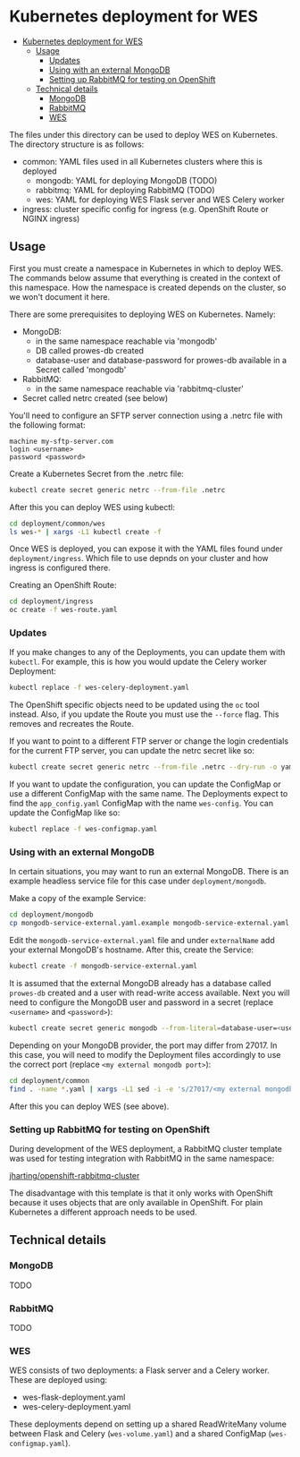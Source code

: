 # Kubernetes deployment for WES

- [Kubernetes deployment for WES](#kubernetes-deployment-for-wes)
    - [Usage](#usage)
        - [Updates](#updates)
        - [Using with an external MongoDB](#using-with-an-external-mongodb)
        - [Setting up RabbitMQ for testing on OpenShift](#setting-up-rabbitmq-for-testing-on-openshift)
    - [Technical details](#technical-details)
        - [MongoDB](#mongodb)
        - [RabbitMQ](#rabbitmq)
        - [WES](#wes)

The files under this directory can be used to deploy WES on Kubernetes. The
directory structure is as follows:

- common: YAML files used in all Kubernetes clusters where this is deployed
  - mongodb: YAML for deploying MongoDB (TODO)
  - rabbitmq: YAML for deploying RabbitMQ (TODO)
  - wes: YAML for deploying WES Flask server and WES Celery worker
- ingress: cluster specific config for ingress (e.g. OpenShift Route or NGINX ingress)

## Usage

First you must create a namespace in Kubernetes in which to deploy WES. The
commands below assume that everything is created in the context of this
namespace. How the namespace is created depends on the cluster, so we won't
document it here.

There are some prerequisites to deploying WES on Kubernetes. Namely:

- MongoDB:
  - in the same namespace reachable via 'mongodb'
  - DB called prowes-db created
  - database-user and database-password for prowes-db available in a Secret
    called 'mongodb'
- RabbitMQ:
  - in the same namespace reachable via 'rabbitmq-cluster'
- Secret called netrc created (see below)

You'll need to configure an SFTP server connection using a .netrc file with the
following format:

```
machine my-sftp-server.com
login <username>
password <password>
```

Create a Kubernetes Secret from the .netrc file:

```bash
kubectl create secret generic netrc --from-file .netrc
```

After this you can deploy WES using kubectl:

```bash
cd deployment/common/wes
ls wes-* | xargs -L1 kubectl create -f
```

Once WES is deployed, you can expose it with the YAML files found under
`deployment/ingress`. Which file to use depnds on your cluster and how ingress
is configured there.

Creating an OpenShift Route:

```bash
cd deployment/ingress
oc create -f wes-route.yaml
```

### Updates

If you make changes to any of the Deployments, you can update them with
`kubectl`. For example, this is how you would update the Celery worker Deployment:

```bash
kubectl replace -f wes-celery-deployment.yaml
```

The OpenShift specific objects need to be updated using the `oc` tool instead.
Also, if you update the Route you must use the `--force` flag. This removes and
recreates the Route.

If you want to point to a different FTP server or change the login credentials
for the current FTP server, you can update the netrc secret like so:

```bash
kubectl create secret generic netrc --from-file .netrc --dry-run -o yaml | kubectl apply -f -
```

If you want to update the configuration, you can update the ConfigMap or use a
different ConfigMap with the same name. The Deployments expect to find the
`app_config.yaml` ConfigMap with the name `wes-config`. You can update the
ConfigMap like so:

```bash
kubectl replace -f wes-configmap.yaml
```

### Using with an external MongoDB

In certain situations, you may want to run an external MongoDB. There is an
example headless service file for this case under `deployment/mongodb`.

Make a copy of the example Service:

```bash
cd deployment/mongodb
cp mongodb-service-external.yaml.example mongodb-service-external.yaml
```

Edit the `mongodb-service-external.yaml` file and under `externalName` add your
external MongoDB's hostname. After this, create the Service:

```bash
kubectl create -f mongodb-service-external.yaml
```

It is assumed that the external MongoDB already has a database called
`prowes-db` created and a user with read-write access available. Next you
will need to configure the MongoDB user and password in a secret (replace
`<username>` and `<password>`):

```bash
kubectl create secret generic mongodb --from-literal=database-user=<username> --from-literal=database-password=<password>
```

Depending on your MongoDB provider, the port may differ from 27017. In this
case, you will need to modify the Deployment files accordingly to use the
correct port (replace `<my external mongodb port>`):

```bash
cd deployment/common
find . -name *.yaml | xargs -L1 sed -i -e 's/27017/<my external mongodb port>/g'
```

After this you can deploy WES (see above).

### Setting up RabbitMQ for testing on OpenShift

During development of the WES deployment, a RabbitMQ cluster template was used
for testing integration with RabbitMQ in the same namespace:

[jharting/openshift-rabbitmq-cluster](https://github.com/jharting/openshift-rabbitmq-cluster)

The disadvantage with this template is that it only works with OpenShift because
it uses objects that are only available in OpenShift. For plain Kubernetes a
different approach needs to be used.

## Technical details

### MongoDB

TODO

### RabbitMQ

TODO

### WES

WES consists of two deployments: a Flask server and a Celery worker. These are
deployed using:

- wes-flask-deployment.yaml
- wes-celery-deployment.yaml

These deployments depend on setting up a shared ReadWriteMany volume between
Flask and Celery (`wes-volume.yaml`) and a shared ConfigMap
(`wes-configmap.yaml`).
